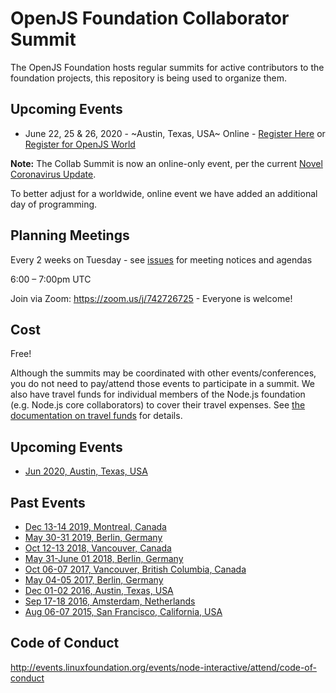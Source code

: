 # OpenJS Foundation Collaborator Summit

The OpenJS Foundation hosts regular summits for active contributors to the foundation projects, this repository is being used to organize them.

## Upcoming Events
- June 22, 25 & 26, 2020 - ~Austin, Texas, USA~ Online - [Register Here](https://www.cvent.com/events/openjs-collaborator-summit-2020/registration-71e4281e54dd46a0a0e2da15013e52db.aspx?_ga=2.164120568.674445174.1588801738-1126120395.1571424999&fqp=true) or [Register for OpenJS World](https://events.linuxfoundation.org/openjs-world/)

__Note:__ The Collab Summit is now an online-only event, per the current [Novel Coronavirus Update](https://events.linuxfoundation.org/openjs-world/attend/novel-coronavirus-update/).

To better adjust for a worldwide, online event we have added an additional day of programming. 

## Planning Meetings

Every 2 weeks on Tuesday - see [issues](https://github.com/openjs-foundation/summit/issues) for meeting notices and agendas

6:00 – 7:00pm UTC 

Join via Zoom: https://zoom.us/j/742726725 - Everyone is welcome!

## Cost
Free!

Although the summits may be coordinated with other events/conferences, you do not need to pay/attend those events to participate in a summit. We also have travel funds for individual members of the Node.js foundation (e.g. Node.js core collaborators) to cover their travel expenses. See [the documentation on travel funds](https://github.com/openjs-foundation/cross-project-council/tree/master/proposals/stage-2/TRAVEL_FUND#openjs-travel-fund) for details.

## Upcoming Events
- [Jun 2020, Austin, Texas, USA](https://github.com/openjs-foundation/summit/issues/236)

## Past Events
- [Dec 13-14 2019, Montreal, Canada](https://github.com/openjs-foundation/summit/issues/202)
- [May 30-31 2019, Berlin, Germany](https://github.com/nodejs/summit/issues/135)
- [Oct 12-13 2018, Vancouver, Canada](https://github.com/nodejs/summit/issues/59)
- [May 31-June 01 2018, Berlin, Germany](https://github.com/nodejs/summit/issues/60)
- [Oct 06-07 2017, Vancouver, British Columbia, Canada](https://github.com/nodejs/summit/issues/44)
- [May 04-05 2017, Berlin, Germany](https://github.com/nodejs/summit/issues/39)
- [Dec 01-02 2016, Austin, Texas, USA](https://github.com/nodejs/summit/issues/35)
- [Sep 17-18 2016, Amsterdam, Netherlands](https://github.com/nodejs/summit/issues/16)
- [Aug 06-07 2015, San Francisco, California, USA](https://github.com/nodejs/summit/issues/1)

## Code of Conduct
http://events.linuxfoundation.org/events/node-interactive/attend/code-of-conduct
